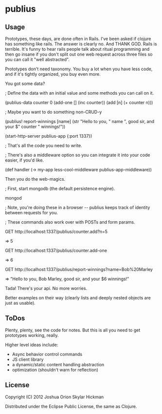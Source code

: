 # publius



## Usage

Prototypes, these days, are done often in Rails. I've been asked if clojure has something like rails. The answer is clearly no. And THANK GOD. Rails is terrible. It's funny to hear rails people talk about ritual programming and then go insane if you don't split out one web request across three files so you can call it "well abstracted". 

Prototypes don't need taxonomy. You buy a lot when you have less code, and if it's tightly organized, you buy even more.

You got some data?

; Define the data with an initial value and some methods you can call on it.

(publius-data counter 0
    (add-one [] (inc counter))
    (add [n] (+ counter n)))

; Maybe you want to do something non-CRUD-y

(publius! report-winnings [name]
    (str "Hello to you, " name ", good sir, and your $" counter " winnings!"))

(start-http-server publius-app {:port 1337})

; That's all the code you need to write. 

; There's also a middleware option so you can integrate it into your code easier, if you'd like.

(def handler (-> my-app
                 less-cool-middleware
                 publius-app-middleware))

Then you do the web-magics. 

; First, start mongodb (the default persistence engine).

mongod

; Note, you're doing these in a browser -- publius keeps track of identity between requests for you.

; These commands also work over with POSTs and form params.

GET http://localhost:1337/publius/counter.add?n=5

=> 5

GET http://localhost:1337/publius/counter.add-one

=> 6

GET http://localhost:1337/publius/report-winnings?name=Bob%20Marley

=> "Hello to you, Bob Marley, good sir, and your $6 winnings!"

Tada! There's your api. No more worries. 

Better examples on their way (clearly lists and deeply nested objects are just as usable). 

## ToDos

Plenty, plenty, see the code for notes. But this is all you need to get prototypes working, really.

Higher level ideas include:
* Async behavior control commands
* JS client library
* a dynamic/static content handling abstraction
* optimization (shouldn't warn for reflection)

## License

Copyright (C) 2012 Joshua Orion Skylar Hickman

Distributed under the Eclipse Public License, the same as Clojure.
